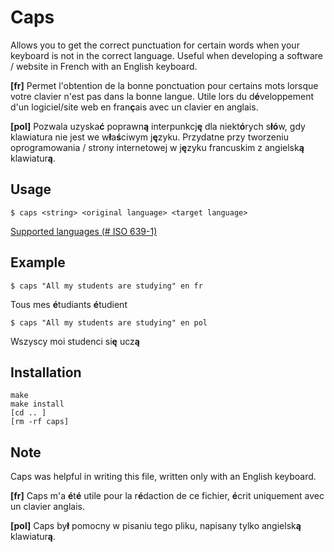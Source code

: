 # Caps
Allows you to get the correct punctuation for certain words when your keyboard is not in the correct language. Useful when developing a software / website in French with an English keyboard.

**[fr]** Permet l'obtention de la bonne ponctuation pour certains mots lorsque votre clavier n'est pas dans la bonne langue. Utile lors du d**é**veloppement d'un logiciel/site web en fran**ç**ais avec un clavier en anglais.

**[pol]** Pozwala uzyska**ć** poprawn**ą** interpunkcj**ę** dla niekt**ó**rych s**łó**w, gdy klawiatura nie jest we w**ł**a**ś**ciwym j**ę**zyku. Przydatne przy tworzeniu oprogramowania / strony internetowej w j**ę**zyku francuskim z angielsk**ą** klawiatur**ą**.


## Usage
```
$ caps <string> <original language> <target language>
```
[Supported languages (# ISO 639-1)](https://cloud.google.com/translate/docs/languages)
## Example
```
$ caps "All my students are studying" en fr
```
Tous mes **é**tudiants  **é**tudient

```
$ caps "All my students are studying" en pol
```
Wszyscy moi studenci si**ę** ucz**ą**


## Installation
```
make
make install
[cd .. ]
[rm -rf caps]
```

## Note
Caps was helpful in writing this file, written only with an English keyboard.

**[fr]** Caps m'a  **é**t**é** utile pour la r**é**daction de ce fichier, **é**crit uniquement avec un clavier anglais.

**[pol]** Caps by**ł** pomocny w pisaniu tego pliku, napisany tylko angielsk**ą** klawiatur**ą**.
